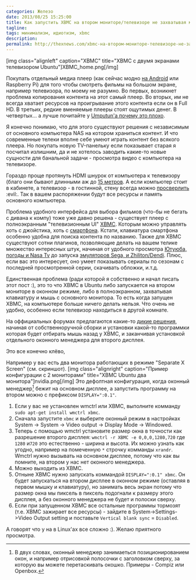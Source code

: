 ```yaml
---
categories: Железо
date: 2013/08/25 15:25:00
title: Как запустить XBMC на втором мониторе/телевизоре не захватывая мышку
tagline:
tags: минимализм, идиотизм, xbmc
description: 
permalink: http://thexnews.com/xbmc-на-втором-мониторе-телевизоре-не-захватывая-мышку.html
---
```


[img class="alignleft" caption="XBMC" title="XBMC с двумя экранами телевизором Ubuntu"]XBMC_home.png[/img]

Покупать отдельный медиа плеер (как сейчас модно [на Android] или Raspberry Pi) для того чтобы смотреть фильмы на большом экране, например телевизора, по моему не разумно. Во первых, возникнет проблема копирования контента на этот самый плеер. Во вторых, им не всегда хватает ресурсов на проигрывание этого контента если он в Full HD. В третьих, редкие вменяемые плееры стоят ощутимых денег. В четвертых... а лучше почитайте у [Umputun'а почему это плохо][ump].

Я конечно понимаю, что для этого существуют решения с независимым от основного компьютера NAS на котором храниться контент. И что современные телеки вполне себе умеют играть контент без всякого плеера. Но покупать новую TV-панельку если показывает старая я посчитал излишним, да и не хотелось заводить какие-то новые сущности для банальной задачи - просмотра видео с компьютера на телевизоре.

Гораздо проще протянуть HDMI шнурок от компьютера к телевизору (благо они бывают длинными аж до [15 метров]. А если компьютер стоит в кабинете, а телевизор - в гостинной, стену всегда можно [просверлить] :evil:. Так в вашем распоряжении будут все ресурсы и память основного компьютера.

Проблема удобного интерфейса для выбора фильмов (что-бы не бегать с дивана к компу) тоже уже давно решена - существует плеер с полноэкранным "телевизионным UI" [XBMC]. Которым можно управлять хоть с джойстика, хоть с [смартфона]. Кстати, клавиатура смартфона особенно удобна для поиска контента по названию. Также для XBMC существуют сотни плагинов, позволяющие делать на вашем телике множество интересных штук, начиная от удобного просмотра [Ютуюба, погоды и Nasa Tv][add] до запуска [эмуляторов Sega, и Zhiliton/Dendi][em]. Плюс, если вас это интересует, оно умеет показывать сериалы по сезонам с последней просмотренной серии, скачивать обложки, и.т.д.

Единственная проблема (ради которой я собственно и начал писать этот пост :), это то что XBMC в Ubuntu либо запускается на втором мониторе в оконном режиме, либо в полноэкранном, захватывая клавиатуру и мышь с основного монитора. То есть когда запущен XBMC, на компьютере больше ничего делать нельзя. Что очень не удобно, особенно если телевизор находиться в другой комнате. 

На оффициальных форумах предлагаются какие-то [дикие решения], начиная от собственноручной сборки и установки какой-то программки которая будет отбирать мышь назад у XBMC, и заканчивая установкой отдельного оконного менеджера для второго дисплея.

Это все конечно клёво, <!--more но проблема решается гораздо проще.-->

Например у вас есть два монитора работающих в режиме "Separate X Screen" (см. скриншот). [img class="alignright" caption="Пример конфигурации с 2 мониторами" title="XBMC Ubuntu два монитора"]nvidia.png[/img] Это дефолтная конфигурация, когда оконный менеджер[^wm] бежит на основном дисплее, а запустить программу на втором можно с префиксом `DISPLAY=":0.1"`.  

1. Если у вас не установлен wmctrl или XBMC, выполните комманду `sudo apt-get install wmctrl xbmc`.
2. Сначала запустите `xbmc` и выберите оконный режим в настройках System -> System -> Video output -> Display Mode -> Windowed. 
3. Теперь с помощью wmctrl установите размер окна в точности как разрешение второго дисплея: `wmctrl -r XBMC -e 0,0,0,1280,720` где `1280` и`720` это естественно - ширина и высота. Их можно узнать как угодно, например на помеченную `*` строчку комманды `xrandr`. Wmctrl нужно вызывать на основном дисплее, потому что как вы помните, на втором у нас нет оконного менеджера.
4. Можно выходить из XBMC.
5. Отныне XBMC нужно запускать коммандой `DISPLAY=":0.1" xbmc`. Он будет запускаться на втором дисплее в оконном режиме (оставляя в первом мышку и клавиатуру), но занимать весь экран потому что размер окна мы пиксель в пиксель подогнали к размеру этого дисплея, а без оконного менеджера не будет и полоски сверху.
6. Если при запущенном XBMC все остальные программы тормозят (т.е. XBMC зажирает все ресурсы) - зайдите в System->Settings->Video Output setting и поставьте `Vertical blank sync` = `Disabled`.

А говорят что у на в Linux'ах все сложно :). Желаю приятного просмотра.

[ump]: https://plus.google.com/104578309919492528255/posts/j9c3UyQjX9Z "Обзор Android media player"
[на Android]: http://dx.com/c/consumer-electronics-199/hd-media-players-103/android-hd-players-191
[дикие решения]: http://forum.xbmc.org/showthread.php?tid=50500&page=2
[15 метров]: http://dx.com/s/hdmi+cable+15m
[смартфона]: http://wiki.xbmc.org/index.php?title=Devices
[em]: http://www.gwenael.org/xbmc/index.php?title=Main_Page
[add]: http://wiki.xbmc.org/index.php?title=Category:All_add-ons "XBMC аддоны"
[XBMC]: http://xbmc.org "Медиа плеер Ubuntu"
[просверлить]: http://thexnews.com/системный-блок-без-шума.html
[^wm]: В двух словах, оконный менеджер занимаеться позиционированием окон, и например отрисовкой полосочки с заголовком сверху, за которую вы можете перетаскивать окошко. Примеры - Compiz или Openbox.